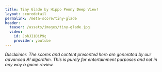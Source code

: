 ```yaml
---
title: Tiny Glade by Hippo Penny Deep View!
layout: scoredetail
permalink: /meta-score/tiny-glade
header:
  teaser: /assets/images/tiny-glade.jpg
  video:
    id: JohJI1DiP9g
    provider: youtube
---
```

*Disclaimer: The scores and content presented here are generated by our advanced AI algorithm. This is purely for entertainment purposes and not in any way a game review.*
